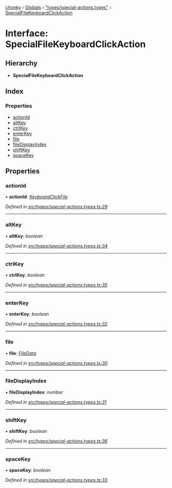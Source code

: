 [chonky](../README.md) › [Globals](../globals.md) › ["types/special-actions.types"](../modules/_types_special_actions_types_.md) › [SpecialFileKeyboardClickAction](_types_special_actions_types_.specialfilekeyboardclickaction.md)

# Interface: SpecialFileKeyboardClickAction

## Hierarchy

* **SpecialFileKeyboardClickAction**

## Index

### Properties

* [actionId](_types_special_actions_types_.specialfilekeyboardclickaction.md#actionid)
* [altKey](_types_special_actions_types_.specialfilekeyboardclickaction.md#altkey)
* [ctrlKey](_types_special_actions_types_.specialfilekeyboardclickaction.md#ctrlkey)
* [enterKey](_types_special_actions_types_.specialfilekeyboardclickaction.md#enterkey)
* [file](_types_special_actions_types_.specialfilekeyboardclickaction.md#file)
* [fileDisplayIndex](_types_special_actions_types_.specialfilekeyboardclickaction.md#filedisplayindex)
* [shiftKey](_types_special_actions_types_.specialfilekeyboardclickaction.md#shiftkey)
* [spaceKey](_types_special_actions_types_.specialfilekeyboardclickaction.md#spacekey)

## Properties

###  actionId

• **actionId**: *[KeyboardClickFile](../enums/_types_special_actions_types_.specialaction.md#keyboardclickfile)*

*Defined in [src/types/special-actions.types.ts:29](https://github.com/TimboKZ/Chonky/blob/5b9fbdf/src/types/special-actions.types.ts#L29)*

___

###  altKey

• **altKey**: *boolean*

*Defined in [src/types/special-actions.types.ts:34](https://github.com/TimboKZ/Chonky/blob/5b9fbdf/src/types/special-actions.types.ts#L34)*

___

###  ctrlKey

• **ctrlKey**: *boolean*

*Defined in [src/types/special-actions.types.ts:35](https://github.com/TimboKZ/Chonky/blob/5b9fbdf/src/types/special-actions.types.ts#L35)*

___

###  enterKey

• **enterKey**: *boolean*

*Defined in [src/types/special-actions.types.ts:32](https://github.com/TimboKZ/Chonky/blob/5b9fbdf/src/types/special-actions.types.ts#L32)*

___

###  file

• **file**: *[FileData](_types_files_types_.filedata.md)*

*Defined in [src/types/special-actions.types.ts:30](https://github.com/TimboKZ/Chonky/blob/5b9fbdf/src/types/special-actions.types.ts#L30)*

___

###  fileDisplayIndex

• **fileDisplayIndex**: *number*

*Defined in [src/types/special-actions.types.ts:31](https://github.com/TimboKZ/Chonky/blob/5b9fbdf/src/types/special-actions.types.ts#L31)*

___

###  shiftKey

• **shiftKey**: *boolean*

*Defined in [src/types/special-actions.types.ts:36](https://github.com/TimboKZ/Chonky/blob/5b9fbdf/src/types/special-actions.types.ts#L36)*

___

###  spaceKey

• **spaceKey**: *boolean*

*Defined in [src/types/special-actions.types.ts:33](https://github.com/TimboKZ/Chonky/blob/5b9fbdf/src/types/special-actions.types.ts#L33)*

